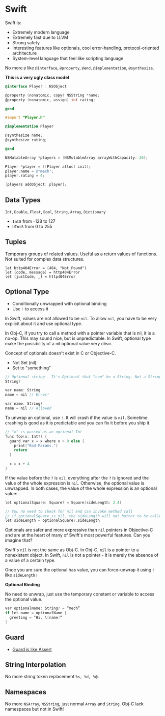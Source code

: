 # Swift

Swift is:

* Extremely modern language
* Extremely fast due to LLVM
* Strong safety
* Interesting features like optionals, cool error-handling, protocol-oriented architecture
* System-level language that feel like scripting language

No more `@` like `@interface`, `@property`, `@end`, `@implementation`, `@synthesize`.

**This is a very ugly class model**

```objective-c
@interface Player : NSObject

@property (nonatomic, copy) NSString *name;
@property (nonatomic, assign) int rating;

@end
```

```objective-c
#import "Player.h"

@implementation Player

@synthesize name;
@synthesize rating;

@end
```

```objective-c
NSMutableArray *players = [NSMutableArray arrayWithCapacity: 20];

Player *player = [[Player alloc] init];
player.name = @"mech";
player.rating = 4;

[players addObject: player];
```

## Data Types

`Int`, `Double`, `Float`, `Bool`, `String`, `Array`, `Dictionary`

* `Int8` from -128 to 127
* `UInt8` from 0 to 255

## Tuples

Temporary groups of related values. Useful as a return values of functions. Not suited for complex data structures.

```
let http404Error = (404, "Not Found")
let (code, message) = http404Error
let (justCode, _) = http404Error
```


## Optional Type

* Conditionally unwrapped with optional binding
* Use `!` to access it

In Swift, values are not allowed to be `nil`. To allow `nil`, you have to be very explicit about it and use optional type.

In Obj-C, if you try to call a method with a pointer variable that is nil, it is a no-op. This may sound nice, but is unpredictable. In Swift, optional type make the possibility of a nil optional value very clear.

Concept of optionals doesn't exist in C or Objective-C.

* Not Set (nil)
* Set to "something"

```objective-c
// Optional string - It's Optional that "can" be a String. Not a String that can be optional.
String?

var name: String
name = nil // Error!

var name: String?
name = nil // Allowed
```

To unwrap an optional, use `!`. It will crash if the value is `nil`. Sometime crashing is good as it is predictable and you can fix it before you ship it.

```objective-c
// "x" is passed as an optional Int
func foo(x: Int?) {
  guard var x = x where x > 0 else {
    print("Bad Params.")
    return  }
  
  x = x + 4}
```

If the value before the `?` is `nil`, everything after the `?` is ignored and the value of the whole expression is `nil`. Otherwise, the optional value is unwrapped. In both cases, the value of the whole expression is an optional value:

```objective-c
let optionalSquare: Square? = Square(sideLength: 2.4)

// You no need to check for nil and can invoke method call
// if optionalSquare is nil, the sideLength will not bother to be called
let sideLength = optionalSquare?.sideLength
```

Optionals are safer and more expressive than `nil` pointers in Objective-C and are at the heart of many of Swift's most powerful features. Can you imagine that?

Swift's `nil` is not the same as Obj-C. In Obj-C, `nil` is a pointer to a nonexistent object. In Swift, `nil` is not a pointer - it is merely the absence of a value of a certain type.

Once you are sure the optional has value, you can force-unwrap it using `!` like `sideLength!`

**Optional Binding**

No need to unwrap, just use the temporary constant or variable to access the optional value.

```objective-c
var optionalName: String? = “mech”
if let name = optionalName {
  greeting = “Hi, \(name)”
}
```

## Guard

* [Guard is like Assert](http://ericcerney.com/swift-guard-statement/)

## String Interpolation

No more string token replacement `%s, %d, %@`.

## Namespaces

No more `NSArray`, `NSString`, just normal `Array` and `String`. Obj-C lack namespaces but not in Swift!